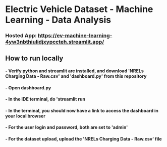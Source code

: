 # Electric Vehicle Dataset - Machine Learning - Data Analysis
### Hosted App: https://ev-machine-learning-4yw3nbthiulidjxypccteh.streamlit.app/

## How to run locally

#### - Verify python and streamlit are installed, and download 'NRELs Charging Data - Raw.csv' and 'dashboard.py' from this repository
#### - Open dashboard.py
#### - In the IDE terminal, do 'streamlit run <path to dashboard.py>
#### - In the terminal, you should now have a link to access the dashboard in your local browser
#### - For the user login and password, both are set to 'admin'
#### - For the dataset upload, upload the 'NRELs Charging Data - Raw.csv' file 
